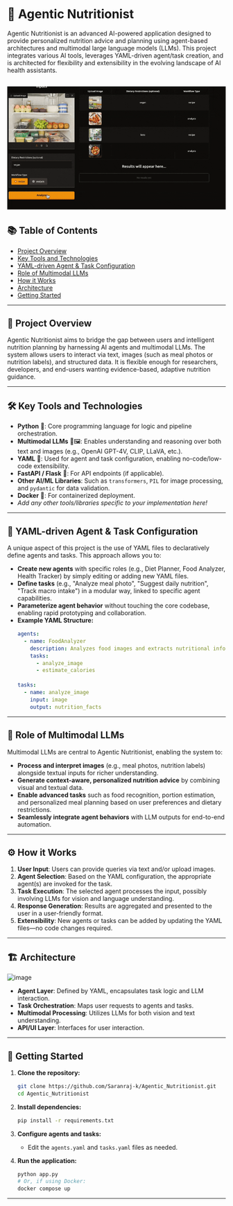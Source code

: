 # 🥗 Agentic Nutritionist

Agentic Nutritionist is an advanced AI-powered application designed to provide personalized nutrition advice and planning using agent-based architectures and multimodal large language models (LLMs). This project integrates various AI tools, leverages YAML-driven agent/task creation, and is architected for flexibility and extensibility in the evolving landscape of AI health assistants.

![Demo of Agentic Nutritionist](misc/demo-ezgif.com-optimize.gif)
---

## 📚 Table of Contents

- [Project Overview](#project-overview)
- [Key Tools and Technologies](#key-tools-and-technologies)
- [YAML-driven Agent & Task Configuration](#yaml-driven-agent--task-configuration)
- [Role of Multimodal LLMs](#role-of-multimodal-llms)
- [How it Works](#how-it-works)
- [Architecture](#architecture)
- [Getting Started](#getting-started)

---

## 📝 Project Overview

Agentic Nutritionist aims to bridge the gap between users and intelligent nutrition planning by harnessing AI agents and multimodal LLMs. The system allows users to interact via text, images (such as meal photos or nutrition labels), and structured data. It is flexible enough for researchers, developers, and end-users wanting evidence-based, adaptive nutrition guidance.

---

## 🛠️ Key Tools and Technologies

- **Python** 🐍: Core programming language for logic and pipeline orchestration.
- **Multimodal LLMs** 🤖🖼️: Enables understanding and reasoning over both text and images (e.g., OpenAI GPT-4V, CLIP, LLaVA, etc.).
- **YAML** 📄: Used for agent and task configuration, enabling no-code/low-code extensibility.
- **FastAPI / Flask** 🚀: For API endpoints (if applicable).
- **Other AI/ML Libraries**: Such as `transformers`, `PIL` for image processing, and `pydantic` for data validation.
- **Docker** 🐳: For containerized deployment.
- _Add any other tools/libraries specific to your implementation here!_

---

## 📄 YAML-driven Agent & Task Configuration

A unique aspect of this project is the use of YAML files to declaratively define agents and tasks. This approach allows you to:

- **Create new agents** with specific roles (e.g., Diet Planner, Food Analyzer, Health Tracker) by simply editing or adding new YAML files.
- **Define tasks** (e.g., "Analyze meal photo", "Suggest daily nutrition", "Track macro intake") in a modular way, linked to specific agent capabilities.
- **Parameterize agent behavior** without touching the core codebase, enabling rapid prototyping and collaboration.
- **Example YAML Structure:**
    ```yaml
    agents:
      - name: FoodAnalyzer
        description: Analyzes food images and extracts nutritional information.
        tasks:
          - analyze_image
          - estimate_calories

    tasks:
      - name: analyze_image
        input: image
        output: nutrition_facts
    ```

---

## 🧠 Role of Multimodal LLMs

Multimodal LLMs are central to Agentic Nutritionist, enabling the system to:

- **Process and interpret images** (e.g., meal photos, nutrition labels) alongside textual inputs for richer understanding.
- **Generate context-aware, personalized nutrition advice** by combining visual and textual data.
- **Enable advanced tasks** such as food recognition, portion estimation, and personalized meal planning based on user preferences and dietary restrictions.
- **Seamlessly integrate agent behaviors** with LLM outputs for end-to-end automation.

---

## ⚙️ How it Works

1. **User Input**: Users can provide queries via text and/or upload images.
2. **Agent Selection**: Based on the YAML configuration, the appropriate agent(s) are invoked for the task.
3. **Task Execution**: The selected agent processes the input, possibly involving LLMs for vision and language understanding.
4. **Response Generation**: Results are aggregated and presented to the user in a user-friendly format.
5. **Extensibility**: New agents or tasks can be added by updating the YAML files—no code changes required.

---

## 🏗️ Architecture

<img width="745" height="539" alt="image" src="https://github.com/user-attachments/assets/d1bed02e-c833-4f8e-a6a5-cf7b0356f217" />


- **Agent Layer**: Defined by YAML, encapsulates task logic and LLM interaction.
- **Task Orchestration**: Maps user requests to agents and tasks.
- **Multimodal Processing**: Utilizes LLMs for both vision and text understanding.
- **API/UI Layer**: Interfaces for user interaction.

---

## 🚀 Getting Started

1. **Clone the repository:**
    ```bash
    git clone https://github.com/Saranraj-k/Agentic_Nutritionist.git
    cd Agentic_Nutritionist
    ```

2. **Install dependencies:**
    ```bash
    pip install -r requirements.txt
    ```

3. **Configure agents and tasks:**
    - Edit the `agents.yaml` and `tasks.yaml` files as needed.

4. **Run the application:**
    ```bash
    python app.py
    # Or, if using Docker:
    docker compose up
    ```

---
